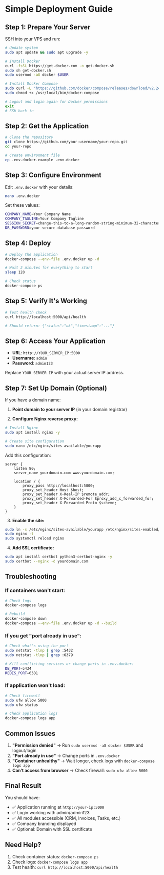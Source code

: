 # Simple Deployment Guide

## Step 1: Prepare Your Server

SSH into your VPS and run:
```bash
# Update system
sudo apt update && sudo apt upgrade -y

# Install Docker
curl -fsSL https://get.docker.com -o get-docker.sh
sudo sh get-docker.sh
sudo usermod -aG docker $USER

# Install Docker Compose
sudo curl -L "https://github.com/docker/compose/releases/download/v2.24.0/docker-compose-$(uname -s)-$(uname -m)" -o /usr/local/bin/docker-compose
sudo chmod +x /usr/local/bin/docker-compose

# Logout and login again for Docker permissions
exit
# SSH back in
```

## Step 2: Get the Application

```bash
# Clone the repository
git clone https://github.com/your-username/your-repo.git
cd your-repo

# Create environment file
cp .env.docker.example .env.docker
```

## Step 3: Configure Environment

Edit `.env.docker` with your details:
```bash
nano .env.docker
```

Set these values:
```bash
COMPANY_NAME=Your Company Name
COMPANY_TAGLINE=Your Company Tagline
SESSION_SECRET=change-this-to-a-long-random-string-minimum-32-characters
DB_PASSWORD=your-secure-database-password
```

## Step 4: Deploy

```bash
# Deploy the application
docker-compose --env-file .env.docker up -d

# Wait 2 minutes for everything to start
sleep 120

# Check status
docker-compose ps
```

## Step 5: Verify It's Working

```bash
# Test health check
curl http://localhost:5000/api/health

# Should return: {"status":"ok","timestamp":"..."}
```

## Step 6: Access Your Application

- **URL**: `http://YOUR_SERVER_IP:5000`
- **Username**: `admin`
- **Password**: `admin123`

Replace `YOUR_SERVER_IP` with your actual server IP address.

## Step 7: Set Up Domain (Optional)

If you have a domain name:

1. **Point domain to your server IP** (in your domain registrar)

2. **Configure Nginx reverse proxy:**
```bash
# Install Nginx
sudo apt install nginx -y

# Create site configuration
sudo nano /etc/nginx/sites-available/yourapp
```

Add this configuration:
```nginx
server {
    listen 80;
    server_name yourdomain.com www.yourdomain.com;
    
    location / {
        proxy_pass http://localhost:5000;
        proxy_set_header Host $host;
        proxy_set_header X-Real-IP $remote_addr;
        proxy_set_header X-Forwarded-For $proxy_add_x_forwarded_for;
        proxy_set_header X-Forwarded-Proto $scheme;
    }
}
```

3. **Enable the site:**
```bash
sudo ln -s /etc/nginx/sites-available/yourapp /etc/nginx/sites-enabled/
sudo nginx -t
sudo systemctl reload nginx
```

4. **Add SSL certificate:**
```bash
sudo apt install certbot python3-certbot-nginx -y
sudo certbot --nginx -d yourdomain.com
```

## Troubleshooting

### If containers won't start:
```bash
# Check logs
docker-compose logs

# Rebuild
docker-compose down
docker-compose --env-file .env.docker up -d --build
```

### If you get "port already in use":
```bash
# Check what's using the port
sudo netstat -tlnp | grep :5432
sudo netstat -tlnp | grep :6379

# Kill conflicting services or change ports in .env.docker:
DB_PORT=5434
REDIS_PORT=6381
```

### If application won't load:
```bash
# Check firewall
sudo ufw allow 5000
sudo ufw status

# Check application logs
docker-compose logs app
```

## Common Issues

1. **"Permission denied"** → Run `sudo usermod -aG docker $USER` and logout/login
2. **"Port already in use"** → Change ports in `.env.docker`
3. **"Container unhealthy"** → Wait longer, check logs with `docker-compose logs app`
4. **Can't access from browser** → Check firewall: `sudo ufw allow 5000`

## Final Result

You should have:
- ✅ Application running at `http://your-ip:5000`
- ✅ Login working with admin/admin123
- ✅ All modules accessible (CRM, Invoices, Tasks, etc.)
- ✅ Company branding displayed
- ✅ Optional: Domain with SSL certificate

## Need Help?

1. Check container status: `docker-compose ps`
2. Check logs: `docker-compose logs app`
3. Test health: `curl http://localhost:5000/api/health`
